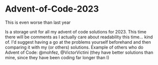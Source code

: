 # Advent-of-Code-2023
This is even worse than last year

Is a storage unit for all my advent of code solutions for 2023. This time there will be comments as I actually care about readability this time... kind of. I'd suggest having a go at the problems yourself beforehand and then comparing it with my (or others) solutions.
Example of others who do Advent of Code: @mohfez, @VictorVictini (they have better solutions than mine, since they have been coding far longer than I)
